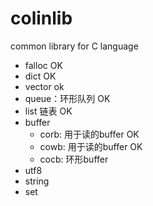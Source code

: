 # colinlib
common library for C language

- falloc OK
- dict OK
- vector ok
- queue：环形队列 OK
- list 链表 OK
- buffer
  - corb: 用于读的buffer OK
  - cowb: 用于读的buffer OK
  - cocb: 环形buffer
- utf8
- string
- set